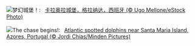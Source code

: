 ![](https://www.bing.com/th?id=OHR.CerezoEnFlor_ZH-CN2951543796_UHD.jpg&w=1000)梦幻城堡！:&nbsp;&ensp;[卡拉奥拉城堡，格拉纳达，西班牙 (© Ugo Mellone/eStock Photo)](https://www.bing.com/th?id=OHR.CerezoEnFlor_ZH-CN2951543796_UHD.jpg)
<br><br/>
![](https://www.bing.com/th?id=OHR.SpottedDolphins_EN-US0872892049_UHD.jpg&w=1000)The chase begins!:&nbsp;&ensp;[Atlantic spotted dolphins near Santa Maria Island, Azores, Portugal (© Jordi Chias/Minden Pictures)](https://www.bing.com/th?id=OHR.SpottedDolphins_EN-US0872892049_UHD.jpg)
<br><br/>
